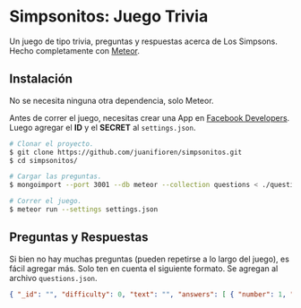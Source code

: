 # Simpsonitos: Juego Trivia

Un juego de tipo trivia, preguntas y respuestas acerca de Los Simpsons. Hecho completamente con [Meteor](http://meteor.com/).

## Instalación

No se necesita ninguna otra dependencia, solo Meteor.

Antes de correr el juego, necesitas crear una App en [Facebook Developers](https://developers.facebook.com/apps/). Luego agregar el **ID** y el **SECRET** al `settings.json`.

```bash
# Clonar el proyecto.
$ git clone https://github.com/juanifioren/simpsonitos.git
$ cd simpsonitos/

# Cargar las preguntas.
$ mongoimport --port 3001 --db meteor --collection questions < ./questions.json

# Correr el juego.
$ meteor run --settings settings.json
```

## Preguntas y Respuestas

Si bien no hay muchas preguntas (pueden repetirse a lo largo del juego), es fácil agregar más. Solo ten en cuenta el siguiente formato. Se agregan al archivo `questions.json`.

```json
{ "_id": "", "difficulty": 0, "text": "", "answers": [ { "number": 1, "text": "" }, { "number": 2, "text": "" }, { "number": 3, "text": "" }, { "number": 4, "text": "" } ], "correctAnswer": 1 }

```
